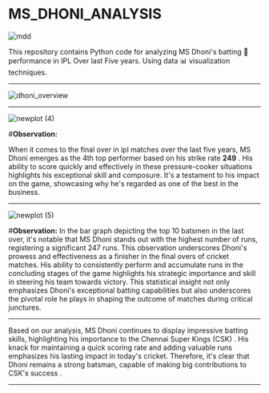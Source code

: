 # MS_DHONI_ANALYSIS

![mdd](https://github.com/GaneshPatilDS/MS_DHONI_ANALYSIS/assets/123234894/8194ad45-11f8-4388-a3ac-274ee56249d7)





This repository contains Python code for analyzing MS Dhoni's batting 🚁 performance in IPL Over last Five years. Using data 📊 visualization techniques.



-------------------------------------------------------------------------------------------------------------------------------------------------------------

![dhoni_overview](https://github.com/GaneshPatilDS/MS_DHONI_ANALYSIS/assets/123234894/35d3a5f4-49b6-4342-b351-8427e1783f7a)

-------------------------------------------------------------------------------------------------------------------------------------------------------------


![newplot (4)](https://github.com/GaneshPatilDS/MS_DHONI_ANALYSIS/assets/123234894/bc01301f-e9da-48f5-bb17-8c7949f84b97)


#**Observation:**

When it comes to the final over in ipl matches over the last five years, MS Dhoni emerges as the 4th top performer based on his strike rate **249** . His ability to score quickly and effectively in these pressure-cooker situations highlights his exceptional skill and composure. It's a testament to his impact on the game, showcasing why he's regarded as one of the best in the business.


--------------------------------------------------------------------------------------------------------------------------------------------------------------

![newplot (5)](https://github.com/GaneshPatilDS/MS_DHONI_ANALYSIS/assets/123234894/cb3a291c-b4b6-48c5-a217-a659a17d4ef5)



#**Observation:**
In the bar graph depicting the top 10 batsmen in the last over, it's notable that MS Dhoni stands out with the highest number of runs, registering a significant 247 runs. This observation underscores Dhoni's prowess and effectiveness as a finisher in the final overs of cricket matches. His ability to consistently perform and accumulate runs in the concluding stages of the game highlights his strategic importance and skill in steering his team towards victory. This statistical insight not only emphasizes Dhoni's exceptional batting capabilities but also underscores the pivotal role he plays in shaping the outcome of matches during critical junctures.

-------------------------------------------------------------------------------------------------------------------------------------------------------------

Based on our analysis, MS Dhoni continues to display impressive batting skills, highlighting his importance to the Chennai Super Kings (CSK) . 
His knack for maintaining a quick scoring rate and adding valuable runs emphasizes his lasting impact in today's cricket. 
Therefore, it's clear that Dhoni remains a strong batsman, capable of making big contributions to CSK's success .

--------------------------------------------------------------------------------------------------------------------------------------------------------------





